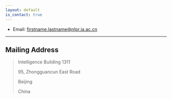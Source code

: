 ```yaml
---
layout: default
is_contact: true
---
```


* Email: [firstname.lastname@nlpr.ia.ac.cn](mailto:firstname.lastname@nlpr.ia.ac.cn)

---

## Mailing Address
> Intelligence Building 1311
> 
> 95, Zhongguancun East Road
> 
> Beijing
>
> China


